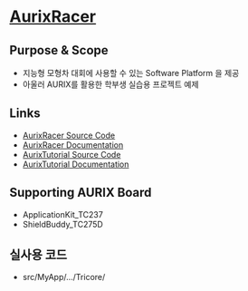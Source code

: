 # [AurixRacer](./docs/index.md)
## Purpose & Scope

* 지능형 모형차 대회에 사용할 수 있는 Software Platform 을 제공
* 아울러 AURIX를 활용한 학부생 실습용 프로젝트 예제

## Links

- [AurixRacer Source Code](https://github.com/realsosy/AurixRacer/)
- [AurixRacer Documentation](http://aurixracer.readthedocs.io/ko/latest/) 
- [AurixTutorial Source Code](https://github.com/realsosy/AurixTutorial/)
- [AurixTutorial Documentation](http://aurixtutorial.readthedocs.io/ko/latest/) 

## Supporting AURIX Board

- ApplicationKit_TC237
- ShieldBuddy_TC275D

## 실사용 코드

- src/MyApp/.../Tricore/

